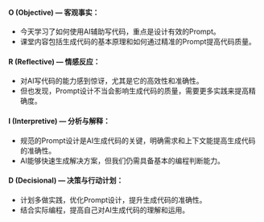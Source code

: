 #### **O (Objective)** — 客观事实：

- 今天学习了如何使用AI辅助写代码，重点是设计有效的Prompt。
- 课堂内容包括生成代码的基本原理和如何通过精准的Prompt提高代码质量。

#### **R (Reflective)** — 情感反应：

- 对AI写代码的能力感到惊讶，尤其是它的高效性和准确性。
- 但也发现，Prompt设计不当会影响生成代码的质量，需要更多实践来提高精确度。

#### **I (Interpretive)** — 分析与解释：

- 规范的Prompt设计是AI生成代码的关键，明确需求和上下文能提高生成代码的准确性。
- AI能够快速生成解决方案，但我们仍需具备基本的编程判断能力。

#### **D (Decisional)** — 决策与行动计划：

- 计划多做实践，优化Prompt设计，提升生成代码的准确性。
- 结合实际编程，提高自己对AI生成代码的理解和运用。
